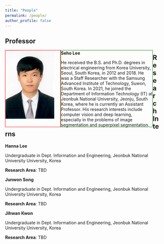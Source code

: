 ```yaml
---
title: "People"
permalink: /people/
author_profile: false
---
```


## Professor
<div style="width:180px; height:250px; border:1px solid red; float:left;">
<img src="https://raw.githubusercontent.com/jbnu-vilab/jbnu-vilab.github.io/master/images/seholee.png" width="160" >
</div>
<div style="width:300px; height:250px; border:1px solid green; float:left;">
 <b>Seho Lee</b>
 
 He received the B.S. and Ph.D. degrees in electrical engineering from Korea University, Seoul, South Korea, in 2012 and 2018. He was a Staff Researcher with the Samsung Advanced Institute of Technology, Suwon, South Korea. In 2021, he joined the Department of Information Technology (IT) at Jeonbuk National University, Jeonju, South Korea, where he is currently an Assistant Professor. His research interests include computer vision and deep learning, especially in the problems of image segmentation and superpixel segmentation.
</div>




## Research Interns

<b>Hanna Lee</b>

Undergraduate in Dept. Information and Engineering, Jeonbuk National University University, Korea 

<b>Research Area</b>: TBD

<b>Junwon Song</b>

Undergraduate in Dept. Information and Engineering, Jeonbuk National University University, Korea 

<b>Research Area</b>: TBD

<b>Jihwan Kwon</b>

Undergraduate in Dept. Information and Engineering, Jeonbuk National University University, Korea 

<b>Research Area</b>: TBD
